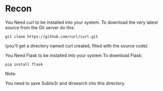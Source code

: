 # Recon

You Need curl to be installed into your system.
To download the very latest source from the Git server do this:

`git clone https://github.com/curl/curl.git`

(you'll get a directory named curl created, filled with the source code)

You Need Flask to be installed into your system
To download Flask:

`pip install flask`

Note:

You need to save Sublis3r and dirsearch into this directory.
